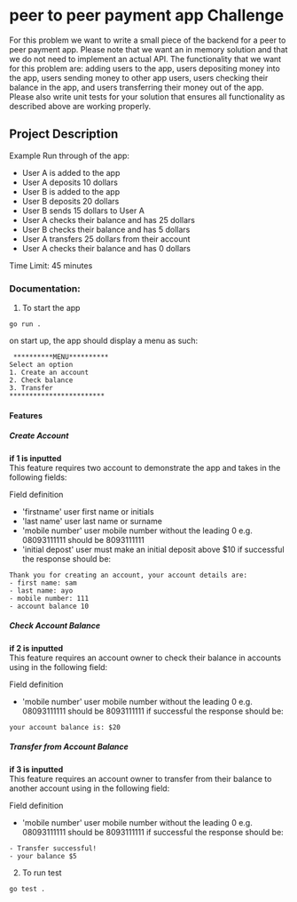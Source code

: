 # peer to peer payment app Challenge
For this problem we want to write a small piece of the backend for a peer to peer payment app. Please note that we want an in memory solution and that we do not need to implement an actual API. The functionality that we want for this problem are: adding users to the app, users depositing money into the app, users sending money to other app users, users checking their balance in the app, and users transferring their money out of the app. Please also write unit tests for your solution that ensures all functionality as described above are working properly.

## Project Description
Example Run through of the app:
- User A is added to the app
- User A deposits 10 dollars
- User B is added to the app
- User B deposits 20 dollars
- User B sends 15 dollars to User A
- User A checks their balance and has 25 dollars
- User B checks their balance and has 5 dollars
- User A transfers 25 dollars from their account
- User A checks their balance and has 0 dollars

Time Limit: 45 minutes

### Documentation:

1. To start the app
```
go run .
```
on start up, the app should display a menu as such:
```
 **********MENU**********
Select an option
1. Create an account
2. Check balance
3. Transfer
************************
```
#### Features
##### Create Account
<b>if 1 is inputted</b><br>
This feature requires two account to demonstrate the app and takes in the following fields:

Field definition
 - 'firstname' user first name or initials
 - 'last name' user last name or surname
 - 'mobile number' user mobile number without the leading 0 e.g. 08093111111 should be 8093111111
 - 'initial depost' user must make an initial deposit above $10
 if successful the response should be:
 ```
 Thank you for creating an account, your account details are: 
 - first name: sam 
 - last name: ayo 
 - mobile number: 111 
 - account balance 10 
 ```
 
 ##### Check Account Balance
<b>if 2 is inputted</b><br>
This feature requires an account owner to check their balance in accounts using in the following field:

Field definition
 - 'mobile number' user mobile number without the leading 0 e.g. 08093111111 should be 8093111111
 if successful the response should be:
 ```
 your account balance is: $20
 ```
 
  ##### Transfer from Account Balance
<b>if 3 is inputted</b><br>
This feature requires an account owner to transfer from their balance to another account using in the following field:

Field definition
 - 'mobile number' user mobile number without the leading 0 e.g. 08093111111 should be 8093111111
 if successful the response should be:
 ```
 - Transfer successful!
 - your balance $5
 ```
 
2. To run test

```
go test .
```

